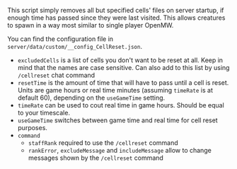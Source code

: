 This script simply removes all but specified cells' files on server startup, if enough time has passed since they were last visited. This allows creatures to spawn in a way most similar to single player OpenMW.

You can find the configuration file in `server/data/custom/__config_CellReset.json`.
* `excludedCells` is a list of cells you don't want to be reset at all. Keep in mind that the names are case sensitive. Can also add to this list by using `/cellreset` chat command
* `resetTime` is the amount of time that will have to pass until a cell is reset. Units are game hours or real time minutes (assuming `timeRate` is at default 60), depending on the `useGameTime` setting.
* `timeRate` can be used to cout real time in game hours. Should be equal to your timescale.
* `useGameTime` switches between game time and real time for cell reset purposes.
* `command`
    * `staffRank` required to use the `/cellreset` command
    * `rankError`, `excludeMessage` and `includeMessage` allow to change messages shown by the `/cellreset` command